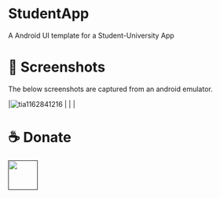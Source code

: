 # StudentApp

A Android UI template for a Student-University App

# 📸 Screenshots
The below screenshots are captured from an android emulator.

[//]: # (| ![tia1162841216]&#40;https://user-images.githubusercontent.com/29589003/66491484-806a6980-ead2-11e9-9b34-d2069f4dfbb5.png&#41; [YouTube]&#40;https://www.youtube.com/watch?v=koe24A-kybo&#41; . [Code]&#40;food_app/&#41; | | |)

|![tia1162841216](https://user-images.githubusercontent.com/64703334/218110688-d08e4f44-9af7-4241-a576-2523eadb2096.jpeg) | | |

# ☕️ Donate
<a href=""><img src="https://cdn.buymeacoffee.com/buttons/v2/default-yellow.png" height="60"></a>